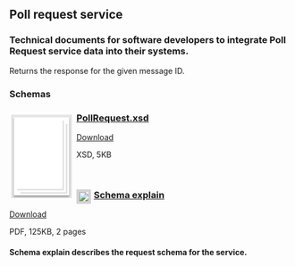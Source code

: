 ## Poll request service

### Technical documents for software developers to integrate Poll Request service data into their systems.

Returns the response for the given message ID.

### Schemas

<h3><a href="../../schemas/PollRequest.xsd">
<img style="float: left; margin: 0px 5px 0px 0px" src="../../images/thumbnail/file.png"></a> 
<a href="../../schemas/PollRequest.xsd">PollRequest.xsd</a></h3>
<a download="PollRequest.xsd" href="../../schemas/PollRequest.xsd">Download</a>

XSD, 5KB

<br/>

<h3><a href="../../pdfs/services/PollRequest_Schema_Explain.pdf">
<img style="float: left; margin: 0px 5px 0px 0px;  border:5px solid LightGrey;" src="../../images/thumbnail/PollRequest_Schema_Explain.pdf.png"></a>
<a href="../../pdfs/services/PollRequest_Schema_Explain.pdf">Schema explain</a></h3>
<a download="PollRequest_Schema_Explain.pdf" href="../../pdfs/services/PollRequest_Schema_Explain.pdf">Download</a>

PDF, 125KB, 2 pages

#### Schema explain describes the request schema for the service.

